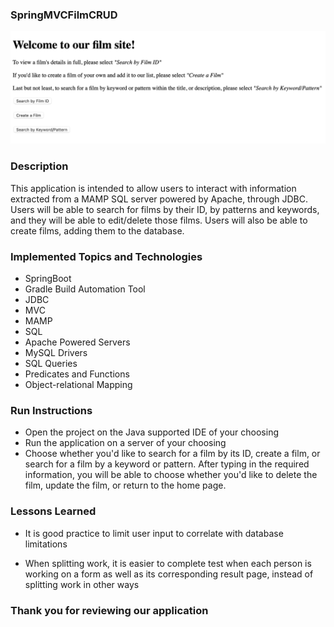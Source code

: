 ### SpringMVCFilmCRUD

![](Images/Screen%20Shot%202021-03-07%20at%208.29.23%20PM.png)

### Description

 This application is intended to allow users to interact with information extracted from a MAMP SQL server powered by Apache, through JDBC. Users will be able to search for films by their ID, by patterns and keywords, and they will be able to edit/delete those films. Users will also be able to create films, adding them to the database.

 ### Implemented Topics and Technologies

 * SpringBoot
 * Gradle Build Automation Tool
 * JDBC
 * MVC
 * MAMP
 * SQL
 * Apache Powered Servers
 * MySQL Drivers
 * SQL Queries
 * Predicates and Functions
 * Object-relational Mapping

 ### Run Instructions

 * Open the project on the Java supported IDE of your choosing
 * Run the application on a server of your choosing
 * Choose whether you'd like to search for a film by its ID, create a film, or search for a film by a keyword or pattern. After typing in the required information, you will be able to choose whether you'd like to delete the film, update the film, or return to the home page.

 ### Lessons Learned

 * It is good practice to limit user input to correlate with database limitations

 * When splitting work, it is easier to complete test when each person is working on a form as well as its corresponding result page, instead of splitting work in other ways

 ### Thank you for reviewing our application
